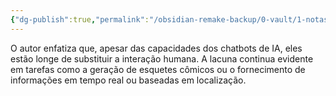 ```yaml
---
{"dg-publish":true,"permalink":"/obsidian-remake-backup/0-vault/1-notas-literais/meta-notas/o-autor-enfatiza-que-apesar-das-capacidades-dos-chatbots-de-ia-eles-estao-longe-de-substituir-a-interacao-humana/","dgHomeLink":true,"dgShowLocalGraph":true,"dgShowFileTree":true,"dgEnableSearch":true,"noteIcon":""}
---
```


O autor enfatiza que, apesar das capacidades dos chatbots de IA, eles estão longe de substituir a interação humana. A lacuna continua evidente em tarefas como a geração de esquetes cômicos ou o fornecimento de informações em tempo real ou baseadas em localização.